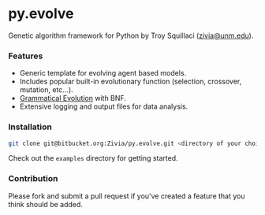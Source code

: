 # py.evolve #

Genetic algorithm framework for Python by Troy Squillaci (zivia@unm.edu).

### Features ###

* Generic template for evolving agent based models.
* Includes popular built-in evolutionary function (selection, crossover, mutation, etc...).
* [Grammatical Evolution](https://en.wikipedia.org/wiki/Grammatical_evolution) with BNF.
* Extensive logging and output files for data analysis.

### Installation ###

``` bash
git clone git@bitbucket.org:Zivia/py.evolve.git <directory of your choice> && cd <directory of your choice>
```

Check out the ```examples``` directory for getting started.

### Contribution ###

Please fork and submit a pull request if you've created a feature that you think should be added.
